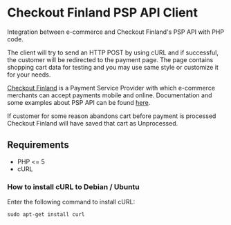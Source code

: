 # Checkout Finland PSP API Client

Integration between e-commerce and Checkout Finland's PSP API with PHP code.

The client will try to send an HTTP POST by using cURL and if successful, the customer will be redirected to the payment page. The page contains shopping cart data for testing and you may use same style or customize it for your needs.

[Checkout Finland](https://www.checkout.fi/) is a Payment Service Provider with which e-commerce merchants can accept payments mobile and online. Documentation and some examples about PSP API can be found [here](https://checkoutfinland.github.io/psp-api/#/).

If customer for some reason abandons cart before payment is processed Checkout Finland will have saved that cart as Unprocessed.

## Requirements

- PHP <= 5
- cURL

### How to install cURL to Debian / Ubuntu

Enter the following command to install cURL:
```Shell
sudo apt-get install curl
```
